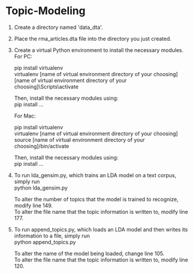 # Topic-Modeling

1. Create a directory named 'data_dta'.

2. Place the rma_articles.dta file into the directory you just created.

3. Create a virtual Python environment to install the necessary modules.<br/>
   For PC:
   
   pip install virtualenv<br/>
   virtualenv [name of virtual environment directory of your choosing]<br/>
   [name of virtual environment directory of your choosing]\Scripts\activate<br/>
       
   Then, install the necessary modules using:<br/>
   pip install ...
   
   For Mac:
   
   pip install virtualenv<br/>
   virtualenv [name of virtual environment directory of your choosing]<br/>
   source [name of virtual environment directory of your choosing]/bin/activate<br/>
   
   Then, install the necessary modules using:<br/>
   pip install ...
   
4. To run lda_gensim.py, which trains an LDA model on a text corpus, simply run<br/>
   python lda_gensim.py
   
   To alter the number of topics that the model is trained to recognize, modify line 149.<br/> 
   To alter the file name that the topic information is written to, modify line 177.
   
5. To run append_topics.py, which loads an LDA model and then writes its information to a file, simply run<br/>
   python append_topics.py
   
   To alter the name of the model being loaded, change line 105.<br/>
   To alter the file name that the topic information is written to, modify line 120.
